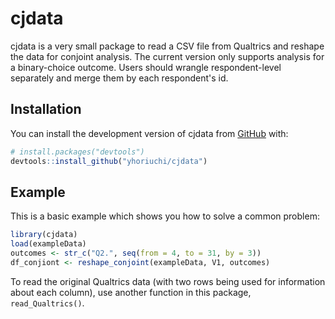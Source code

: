 
# cjdata

<!-- badges: start -->
<!-- badges: end -->

cjdata is a very small package to read a CSV file from Qualtrics and reshape the data for conjoint analysis. The current version only supports analysis for a binary-choice outcome. Users should wrangle respondent-level separately and merge them by each respondent's id. 

## Installation

You can install the development version of cjdata from [GitHub](https://github.com/) with:

``` r
# install.packages("devtools")
devtools::install_github("yhoriuchi/cjdata")
```

## Example

This is a basic example which shows you how to solve a common problem:

``` r
library(cjdata)
load(exampleData)
outcomes <- str_c("Q2.", seq(from = 4, to = 31, by = 3))
df_conjiont <- reshape_conjoint(exampleData, V1, outcomes)
```

To read the original Qualtrics data (with two rows being used for information about each column), use another function in this package, <code>read_Qualtrics()</code>.
